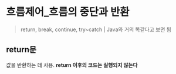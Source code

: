 # 흐름제어_흐름의 중단과 반환
>return, break, continue, try~catch | Java와 거의 똑같다고 보면 됨

## return문
값을 반환하는 데 사용. **return 이후의 코드는 실행되지 않는다**

<!--stackedit_data:
eyJoaXN0b3J5IjpbMTk2NzQxNzUxOV19
-->